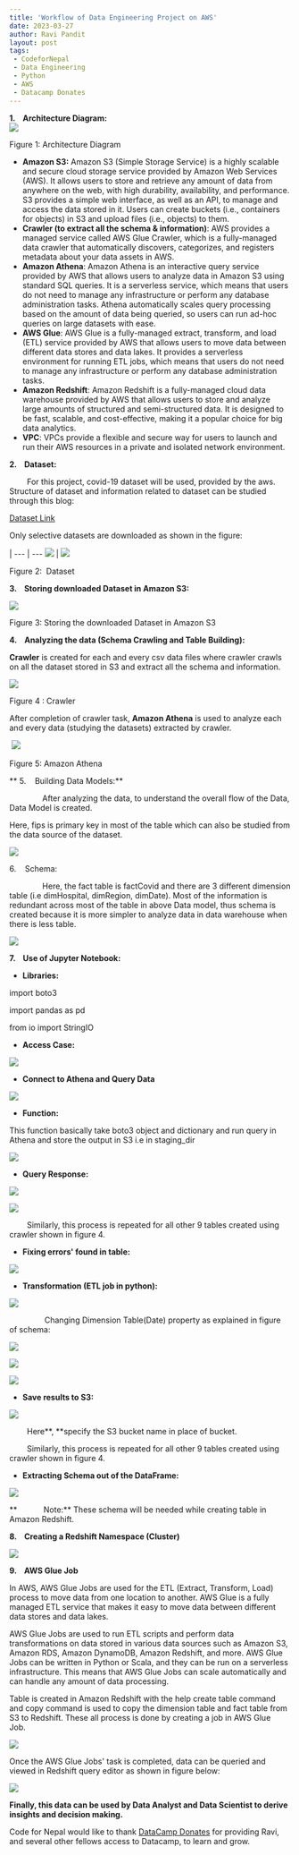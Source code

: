 ```yaml
---
title: 'Workflow of Data Engineering Project on AWS'
date: 2023-03-27
author: Ravi Pandit
layout: post
tags:
 - CodeforNepal
 - Data Engineering
 - Python
 - AWS
 - Datacamp Donates
---
```


**1.    Architecture Diagram:**\
[![](https://blogger.googleusercontent.com/img/b/R29vZ2xl/AVvXsEj7rG2FZiu2BqLzK84RX6W9_dAWvsOLMSnKugwEEW6CpUoJn9EVprFnNj9kT-ksfMb5VOiTWhD9o529nfaLnuES-zxH1sl8okOQvnby0ctkNT-TdDp1NNVMeMBNaR4GWQoKF9N2xBNQy7DPigZtbGLMHpX0NAU5tN8ordHgLpZuuSsp-82nlOdbl80/w640-h276/1.jpg)](https://blogger.googleusercontent.com/img/b/R29vZ2xl/AVvXsEj7rG2FZiu2BqLzK84RX6W9_dAWvsOLMSnKugwEEW6CpUoJn9EVprFnNj9kT-ksfMb5VOiTWhD9o529nfaLnuES-zxH1sl8okOQvnby0ctkNT-TdDp1NNVMeMBNaR4GWQoKF9N2xBNQy7DPigZtbGLMHpX0NAU5tN8ordHgLpZuuSsp-82nlOdbl80/s1234/1.jpg)


Figure 1: Architecture Diagram

-   **Amazon S3:** Amazon S3 (Simple Storage Service) is a highly scalable and secure cloud storage service provided by Amazon Web Services (AWS). It allows users to store and retrieve any amount of data from anywhere on the web, with high durability, availability, and performance. S3 provides a simple web interface, as well as an API, to manage and access the data stored in it. Users can create buckets (i.e., containers for objects) in S3 and upload files (i.e., objects) to them.
-   **Crawler (to extract all the schema & information)**: AWS provides a managed service called AWS Glue Crawler, which is a fully-managed data crawler that automatically discovers, categorizes, and registers metadata about your data assets in AWS.
-   **Amazon Athena**: Amazon Athena is an interactive query service provided by AWS that allows users to analyze data in Amazon S3 using standard SQL queries. It is a serverless service, which means that users do not need to manage any infrastructure or perform any database administration tasks. Athena automatically scales query processing based on the amount of data being queried, so users can run ad-hoc queries on large datasets with ease.
-   **AWS Glue**: AWS Glue is a fully-managed extract, transform, and load (ETL) service provided by AWS that allows users to move data between different data stores and data lakes. It provides a serverless environment for running ETL jobs, which means that users do not need to manage any infrastructure or perform any database administration tasks.
-   **Amazon Redshift**: Amazon Redshift is a fully-managed cloud data warehouse provided by AWS that allows users to store and analyze large amounts of structured and semi-structured data. It is designed to be fast, scalable, and cost-effective, making it a popular choice for big data analytics.
-   **VPC**: VPCs provide a flexible and secure way for users to launch and run their AWS resources in a private and isolated network environment.

**2\.    Dataset:**

        For this project, covid-19 dataset will be used, provided by the aws. Structure of dataset and information related to dataset can be studied through this blog:

[Dataset Link](https://aws.amazon.com/blogs/big-data/a-public-data-lake-for-analysis-of-covid-19-data/)

Only selective datasets are downloaded as shown in the figure:

| 
--- | ---
![](https://blogger.googleusercontent.com/img/b/R29vZ2xl/AVvXsEjNG439lKyQf8oluYDSzRBAME7adPhtrgqAnsio0-EemVSLNuSUtxgUFKr2UFC3goi0gnIPjgLgAs1UnHjAvX-uX8jXtvxQfj7qv4vn3hlw_j7RhYNEG2Xl1zRpuDG4hKoY-TEJbFFbBSeFdvC46FklwOO3cWlHXzTUbjPQi34h0H9_1p7Z02qZhsc/w309-h556/2.png) | ![](https://blogger.googleusercontent.com/img/b/R29vZ2xl/AVvXsEg4qVgvtcENO0KWsBJhQELNXxTQcaEnBMosHY4BKiHy9KfumidWHhi4NFqdlgQgFNrT-LCfqnTqX1C3WDfSzN9sLhW1vuEIoH8QVkYjYifGgHCNJEmFiIFdBCVZJLVBty43Sx20XdXExuXMCJ0FqD1PjAjbsM01N3ifCzq-aufHIfSMQ62XCbNuNVo/w230-h579/3.jpg)


Figure 2:  Dataset

**3\.    Storing downloaded Dataset in Amazon S3:**

[![](https://blogger.googleusercontent.com/img/b/R29vZ2xl/AVvXsEjef8BozAhMiYqiElk7N_n6iCjckwVlVjcZJ0JIIMCkHck1fTWD8b2_10O1midmyl1JZZyzwgjcSTOEAmjM0F_FFJ8_vOHYORrlE1FTxQIAWSyUswtHyIcXKJ_LYwHb10GFn1cOdh1ldg7NZ98L47-Hz3LzolW5F_OfkBKXmkT17xH8L8mMiRCxoyM/w640-h388/4.png)](https://blogger.googleusercontent.com/img/b/R29vZ2xl/AVvXsEjef8BozAhMiYqiElk7N_n6iCjckwVlVjcZJ0JIIMCkHck1fTWD8b2_10O1midmyl1JZZyzwgjcSTOEAmjM0F_FFJ8_vOHYORrlE1FTxQIAWSyUswtHyIcXKJ_LYwHb10GFn1cOdh1ldg7NZ98L47-Hz3LzolW5F_OfkBKXmkT17xH8L8mMiRCxoyM/s1360/4.png)

Figure 3: Storing the downloaded Dataset in Amazon S3

**4\.    Analyzing the data (Schema Crawling and Table Building):**

**Crawler** is created for each and every csv data files where crawler crawls on all the dataset stored in S3 and extract all the schema and information.

[![](https://blogger.googleusercontent.com/img/b/R29vZ2xl/AVvXsEi1xUggBEMXOy0qH_Nt_lgyQag0K--QnISr8IBjz9nFAO0vmRbWbM4W70aPPbyh75sWytD0tOJzWCwI8m7WFIL8u5PSpR2v268tY92VcFjjN6nZWmzTydddFNugg30rQz8VpYyU3ERFmzMAr5fJa8me6v4MbgYtB2NvKBXuCpmJtgU98E7pHC0WzjM/w640-h338/5.png)](https://blogger.googleusercontent.com/img/b/R29vZ2xl/AVvXsEi1xUggBEMXOy0qH_Nt_lgyQag0K--QnISr8IBjz9nFAO0vmRbWbM4W70aPPbyh75sWytD0tOJzWCwI8m7WFIL8u5PSpR2v268tY92VcFjjN6nZWmzTydddFNugg30rQz8VpYyU3ERFmzMAr5fJa8me6v4MbgYtB2NvKBXuCpmJtgU98E7pHC0WzjM/s1444/5.png)

Figure 4 : Crawler

After completion of crawler task, **Amazon Athena** is used to analyze each and every data (studying the datasets) extracted by crawler.

 [![](https://blogger.googleusercontent.com/img/b/R29vZ2xl/AVvXsEiEOCET9_k8tPvmhNUclSqr-5cBrPKsVBPjgMnSAGRFb77a07T8lO-St029NcHjmmzc3iKokySFEbWR2ouX88J-zX61_UIfXd7l_J4ogdcLGbL0KmQD-YvO-EZAwMR2LC4gYQBuDu7kSft4PzZP5UtsuUm94i1X8mPfDFMutH1uKI3ajcnLRBiv8nE/w637-h640/6.png)](https://blogger.googleusercontent.com/img/b/R29vZ2xl/AVvXsEiEOCET9_k8tPvmhNUclSqr-5cBrPKsVBPjgMnSAGRFb77a07T8lO-St029NcHjmmzc3iKokySFEbWR2ouX88J-zX61_UIfXd7l_J4ogdcLGbL0KmQD-YvO-EZAwMR2LC4gYQBuDu7kSft4PzZP5UtsuUm94i1X8mPfDFMutH1uKI3ajcnLRBiv8nE/s1162/6.png)

Figure 5: Amazon Athena

** 5.    Building Data Models:**

               After analyzing the data, to understand the overall flow of the Data, Data Model is created.

Here, fips is primary key in most of the table which can also be studied from the data source of the dataset.

[![](https://blogger.googleusercontent.com/img/b/R29vZ2xl/AVvXsEhqQlM948IHKEV3SFo9Dd_CRU4BmZu6-4HTQkHPYbQn09U0Zqj7Ll_99-FV8PwpBqzMR5sqQqUFyife35H0fZOtPRLzZsVal8MWHcxJrwLbTFAAELm4-mYAS2CV1DhDU6bEUxJbvddtQtkVHfzI_KDGSBc9E47Z_yRI4Xm4dbZC_IdsI_p73ilgb94/s16000/7.png)](https://blogger.googleusercontent.com/img/b/R29vZ2xl/AVvXsEhqQlM948IHKEV3SFo9Dd_CRU4BmZu6-4HTQkHPYbQn09U0Zqj7Ll_99-FV8PwpBqzMR5sqQqUFyife35H0fZOtPRLzZsVal8MWHcxJrwLbTFAAELm4-mYAS2CV1DhDU6bEUxJbvddtQtkVHfzI_KDGSBc9E47Z_yRI4Xm4dbZC_IdsI_p73ilgb94/s1781/7.png)

6\.    Schema:

               Here, the fact table is factCovid and there are 3 different dimension table (i.e dimHospital, dimRegion, dimDate). Most of the information is redundant across most of the table in above Data model, thus schema is created because it is more simpler to analyze data in data warehouse when there is less table.

[![](https://blogger.googleusercontent.com/img/b/R29vZ2xl/AVvXsEjY6-cah63gtHLIAWFveNWQjIZCpIyC5rBomSpFjB8if9Sid5auAVUlbW6sDVd_YZW29Yi4xvihk_a_SrEEpNv9d345p21TrByqQpDr40nQYPPgGTwI4SOmYgiSQvsba5xL6mEEOSNh60dtx7RxG8Fry6ZAYdH0GL0rQnCPlNBblgzCOZRFDi_ZJcI/w640-h474/8.png)](https://blogger.googleusercontent.com/img/b/R29vZ2xl/AVvXsEjY6-cah63gtHLIAWFveNWQjIZCpIyC5rBomSpFjB8if9Sid5auAVUlbW6sDVd_YZW29Yi4xvihk_a_SrEEpNv9d345p21TrByqQpDr40nQYPPgGTwI4SOmYgiSQvsba5xL6mEEOSNh60dtx7RxG8Fry6ZAYdH0GL0rQnCPlNBblgzCOZRFDi_ZJcI/s738/8.png)

**7\.    Use of Jupyter Notebook:**

-   **Libraries:**

import boto3

import pandas as pd

from io import StringIO

-   **Access Case:**

[![](https://blogger.googleusercontent.com/img/b/R29vZ2xl/AVvXsEiJEfIZVWd_-ztAVI9Pxg5Sz1ihM0XZoI9fU828A5vOwzkRp9yBPk9X54A9Po0-Za1-3zDjIjE9ZDfG2ZB0VXKl-nWUsvcx6LR2ZYo8mkzR_1je3s2N96c3NKJWxbC-17kSyJnYgpQhF4wX9EE1opuV7ubKhhKF3xoUA6DiEUjKTrtStDX54ALQgzc/w400-h145/9.png)](https://blogger.googleusercontent.com/img/b/R29vZ2xl/AVvXsEiJEfIZVWd_-ztAVI9Pxg5Sz1ihM0XZoI9fU828A5vOwzkRp9yBPk9X54A9Po0-Za1-3zDjIjE9ZDfG2ZB0VXKl-nWUsvcx6LR2ZYo8mkzR_1je3s2N96c3NKJWxbC-17kSyJnYgpQhF4wX9EE1opuV7ubKhhKF3xoUA6DiEUjKTrtStDX54ALQgzc/s506/9.png)

-   **Connect to Athena and Query Data**

[![](https://blogger.googleusercontent.com/img/b/R29vZ2xl/AVvXsEiNbCgBR1nQdKyYopL1h3q4MgwWLjNtNL5t2hFWBAJeLP6UBIp61-8pcKfRDNnPmRzH-UrrbzBioypFJd_pl9MPKbVQTV5yqecvIXJbHrW6BRZg0QuofPzcZ5vG6gOytx6_RpD_ZTJCvIQZerb51LSL52hr4rsR3PMyqWu4MQEc6WAgNG09dnSiRtA/w400-h101/10.png)](https://blogger.googleusercontent.com/img/b/R29vZ2xl/AVvXsEiNbCgBR1nQdKyYopL1h3q4MgwWLjNtNL5t2hFWBAJeLP6UBIp61-8pcKfRDNnPmRzH-UrrbzBioypFJd_pl9MPKbVQTV5yqecvIXJbHrW6BRZg0QuofPzcZ5vG6gOytx6_RpD_ZTJCvIQZerb51LSL52hr4rsR3PMyqWu4MQEc6WAgNG09dnSiRtA/s591/10.png)

-   **Function:**

This function basically take boto3 object and dictionary and run query in Athena and store the output in S3 i.e in staging_dir

[![](https://blogger.googleusercontent.com/img/b/R29vZ2xl/AVvXsEigc2UMrTb0tuinKX-h7k1UNwKA41c7HFfFCgWF3Fra9zlBmpzpm_dpMOP2dwVYLnYMxI_DN30yyM9-vdjFuIjQ5R4uEoa6Y5PCD0WIn3yZWXCM4SByEIJJnx22PBxjk-vcMShmKnlEZoObglJpkJH4raIbZPyHw02W03Q0vadj0pxvWnfPloTAV3A/w640-h364/11.png)](https://blogger.googleusercontent.com/img/b/R29vZ2xl/AVvXsEigc2UMrTb0tuinKX-h7k1UNwKA41c7HFfFCgWF3Fra9zlBmpzpm_dpMOP2dwVYLnYMxI_DN30yyM9-vdjFuIjQ5R4uEoa6Y5PCD0WIn3yZWXCM4SByEIJJnx22PBxjk-vcMShmKnlEZoObglJpkJH4raIbZPyHw02W03Q0vadj0pxvWnfPloTAV3A/s1128/11.png)

-   **Query Response:**

[![](https://blogger.googleusercontent.com/img/b/R29vZ2xl/AVvXsEi1knsL-KUQ7X2koVy2GyOJc_YVurH0z_o0MFfTvLDKQMAD5mWSOS7CpW5mKRuw5aieI7Er57jRIkoKmjUEUQ_NejIkl-H7zrrSw1Oh54_nJAgGIW8dz0OJQSNaXvAr85EMDRAwvtR92mQWahjm5sVdxxpy9u-4JxG5KOHsMYQImhH2Wz0ycSwHhiY/w400-h103/12.png)](https://blogger.googleusercontent.com/img/b/R29vZ2xl/AVvXsEi1knsL-KUQ7X2koVy2GyOJc_YVurH0z_o0MFfTvLDKQMAD5mWSOS7CpW5mKRuw5aieI7Er57jRIkoKmjUEUQ_NejIkl-H7zrrSw1Oh54_nJAgGIW8dz0OJQSNaXvAr85EMDRAwvtR92mQWahjm5sVdxxpy9u-4JxG5KOHsMYQImhH2Wz0ycSwHhiY/s743/12.png)

[![](https://blogger.googleusercontent.com/img/b/R29vZ2xl/AVvXsEjZ2YtQGn0Y68IFS_-nBwOauSio2nxFi4Q6QH4hxzc3vaMmwBaa-4Ou-rWZRgaTBNKO-PfgVTGeS82FD2JYaPYiPHAAGhGTLFdgSlHYUa0kLt6OGBIrU3ubQB7xB_Xw9iil9FjeOCZuVznLs7ZGx34t3r6NpsgZRJebO_DWVKsG1N0AD4v9Rdp7Npc/w640-h164/13.png)](https://blogger.googleusercontent.com/img/b/R29vZ2xl/AVvXsEjZ2YtQGn0Y68IFS_-nBwOauSio2nxFi4Q6QH4hxzc3vaMmwBaa-4Ou-rWZRgaTBNKO-PfgVTGeS82FD2JYaPYiPHAAGhGTLFdgSlHYUa0kLt6OGBIrU3ubQB7xB_Xw9iil9FjeOCZuVznLs7ZGx34t3r6NpsgZRJebO_DWVKsG1N0AD4v9Rdp7Npc/s1350/13.png)

        Similarly, this process is repeated for all other 9 tables created using crawler shown in figure 4.

-   **Fixing errors' found in table:**

[![](https://blogger.googleusercontent.com/img/b/R29vZ2xl/AVvXsEieoH_0xJj_yqoBQ9wFb9HKfGLpMVPcuYgSg6BL9fBXaeRsk5qllSAcI1f57urVcjHyMr7c5oD4gt80vturQj8_r1E5nJbKYosoVsDmo8hPbAeDvf68rWvuUjqWFcNxH7fSguCnyqsIKh69KCInTshOdoIeljJe750Vp0JoniYf07Q2xnX0A13CxjU/w640-h568/14.png)](https://blogger.googleusercontent.com/img/b/R29vZ2xl/AVvXsEieoH_0xJj_yqoBQ9wFb9HKfGLpMVPcuYgSg6BL9fBXaeRsk5qllSAcI1f57urVcjHyMr7c5oD4gt80vturQj8_r1E5nJbKYosoVsDmo8hPbAeDvf68rWvuUjqWFcNxH7fSguCnyqsIKh69KCInTshOdoIeljJe750Vp0JoniYf07Q2xnX0A13CxjU/s876/14.png)

-   **Transformation (ETL job in python):**

[![](https://blogger.googleusercontent.com/img/b/R29vZ2xl/AVvXsEibHFIPXq-UwzgiOCP9-5HOSoMYo_sZqLuQRNGAlNPe-3dmtoHLYazFBhO29LO5rdATCdmHiJ2NEkcNt-JN_jC2EArU5nGiLDkdRtnOIDcG6XB4pY-LQN2p9Fm6m8xp7fx4Q4RWDu9SkR1Y0ZLUVt-OheKrznQEA-asTWA_YW9g--GOXC-SBneyzPc/w640-h314/15.png)](https://blogger.googleusercontent.com/img/b/R29vZ2xl/AVvXsEibHFIPXq-UwzgiOCP9-5HOSoMYo_sZqLuQRNGAlNPe-3dmtoHLYazFBhO29LO5rdATCdmHiJ2NEkcNt-JN_jC2EArU5nGiLDkdRtnOIDcG6XB4pY-LQN2p9Fm6m8xp7fx4Q4RWDu9SkR1Y0ZLUVt-OheKrznQEA-asTWA_YW9g--GOXC-SBneyzPc/s1238/15.png)

                Changing Dimension Table(Date) property as explained in figure of schema:

[![](https://blogger.googleusercontent.com/img/b/R29vZ2xl/AVvXsEiEgpam-gFKKHuQM4ew7apOICb2U2MMb6b4z3AG-7OcJZ-3-eY108tSAsK4miyERfuCvfHrzSqInzPIYju_3UPAClmdN2vNv-mn5pTkXZP_jbdS98-1ySGEb-yIeiwhtgB0qP7WpIk_Zny-2JVU7pl0xJOyl_3kzhW19v9Fa0dijpVj9ruyrzD1lqg/w640-h266/16.png)](https://blogger.googleusercontent.com/img/b/R29vZ2xl/AVvXsEiEgpam-gFKKHuQM4ew7apOICb2U2MMb6b4z3AG-7OcJZ-3-eY108tSAsK4miyERfuCvfHrzSqInzPIYju_3UPAClmdN2vNv-mn5pTkXZP_jbdS98-1ySGEb-yIeiwhtgB0qP7WpIk_Zny-2JVU7pl0xJOyl_3kzhW19v9Fa0dijpVj9ruyrzD1lqg/s933/16.png)

[![](https://blogger.googleusercontent.com/img/b/R29vZ2xl/AVvXsEgYNQ4qDf9kaIj-a8kXZCbQtEnM7BDF7yUsQiz6fZbnIWhg-X3TEoQk8PbQcQZzWKDHQNLdpf2qRX6G_1F66TliiDvgF4l8v3S2R0tbDevBRju72m3NoivlDfMLC_Ey65LNKSVpUVxPcri1TVe45yq0kUzuyHMMmqMeyzNGwcz-zU06Z4JTaNMFJEg/w503-h272/17.png)](https://blogger.googleusercontent.com/img/b/R29vZ2xl/AVvXsEgYNQ4qDf9kaIj-a8kXZCbQtEnM7BDF7yUsQiz6fZbnIWhg-X3TEoQk8PbQcQZzWKDHQNLdpf2qRX6G_1F66TliiDvgF4l8v3S2R0tbDevBRju72m3NoivlDfMLC_Ey65LNKSVpUVxPcri1TVe45yq0kUzuyHMMmqMeyzNGwcz-zU06Z4JTaNMFJEg/s637/17.png)

[![](https://blogger.googleusercontent.com/img/b/R29vZ2xl/AVvXsEhIK7PIZspRzcnF1GPEhJKido2y7cXTV3zfF4OTtSZedWCW3Dccvf-bjXMq2L5kOf1tApusM4YhOJCwR19pa9qpnlE5WeJ8C6qwMWOPSUVgRTOLpzQHH86piUmPtZYbzzCEruzeAH7rDXsNJsD9zd_0pvDoNHk9fmuNjEBwMM9uhiRLmrUs-iysclo/w494-h221/18.png)](https://blogger.googleusercontent.com/img/b/R29vZ2xl/AVvXsEhIK7PIZspRzcnF1GPEhJKido2y7cXTV3zfF4OTtSZedWCW3Dccvf-bjXMq2L5kOf1tApusM4YhOJCwR19pa9qpnlE5WeJ8C6qwMWOPSUVgRTOLpzQHH86piUmPtZYbzzCEruzeAH7rDXsNJsD9zd_0pvDoNHk9fmuNjEBwMM9uhiRLmrUs-iysclo/s531/18.png)

-   **Save results to S3:**

[![](https://blogger.googleusercontent.com/img/b/R29vZ2xl/AVvXsEh1hr9dAJJsLFWOLZMoXY3UP3FHF_PlZenL1RjhniP5Oi2HVxPhCkEyqYlRDn7NmzDIweM7N5ieHxhecAn4i4v1wKp0hRfQ_f6BZsZkHmNxeLIUDVMBtPMw14TbL0uHBU2ZDgD1pU2IKWUoLXk2hXmqP59mr7FMyjB6QsLt0VIeJ6n3vEQxKcOh9zc/w640-h109/19.png)](https://blogger.googleusercontent.com/img/b/R29vZ2xl/AVvXsEh1hr9dAJJsLFWOLZMoXY3UP3FHF_PlZenL1RjhniP5Oi2HVxPhCkEyqYlRDn7NmzDIweM7N5ieHxhecAn4i4v1wKp0hRfQ_f6BZsZkHmNxeLIUDVMBtPMw14TbL0uHBU2ZDgD1pU2IKWUoLXk2hXmqP59mr7FMyjB6QsLt0VIeJ6n3vEQxKcOh9zc/s719/19.png)

        Here**, **specify the S3 bucket name in place of bucket.

        Similarly, this process is repeated for all other 9 tables created using crawler shown in figure 4.

-   **Extracting Schema out of the DataFrame:**

[![](https://blogger.googleusercontent.com/img/b/R29vZ2xl/AVvXsEiUsny7e7qv05Zr18CT1T5iCNRan1HSiUmcwNbS-toqoHHXQxMAtdkCOs1Haquff1GmHTf7exF4LGWtGFv84OH8OCiQvIEPxDFcSc94jiI6TEJ2HdCygIkdY50VRadDw762seTkJHYfStFBVbrQ2QbnNVmL3bwIG_8DOn5tE0-z9kV52U2rotENbWY/w490-h739/20.png)](https://blogger.googleusercontent.com/img/b/R29vZ2xl/AVvXsEiUsny7e7qv05Zr18CT1T5iCNRan1HSiUmcwNbS-toqoHHXQxMAtdkCOs1Haquff1GmHTf7exF4LGWtGFv84OH8OCiQvIEPxDFcSc94jiI6TEJ2HdCygIkdY50VRadDw762seTkJHYfStFBVbrQ2QbnNVmL3bwIG_8DOn5tE0-z9kV52U2rotENbWY/s963/20.png)

**            Note:** These schema will be needed while creating table in Amazon Redshift.

**8\.    Creating a Redshift Namespace (Cluster)**

[![](https://blogger.googleusercontent.com/img/b/R29vZ2xl/AVvXsEjJVGG_O1P8uhRX9f8jC4Lr6dr2EQvw8qlgdAgVAalwnilWxmL0XVVL6oLKmwdqza1aQ8Y6UCPUm2m9u3EY7on5m4u4b3YkO1Os8cM9nnBimKYEG133F5keA2k3hn41lOIZL9J0noFgqcNp-NizB1dRnpgyXo_gmoBq6knjsR8sq7_phjEreinRj_A/w843-h83/qqw.png)](https://blogger.googleusercontent.com/img/b/R29vZ2xl/AVvXsEjJVGG_O1P8uhRX9f8jC4Lr6dr2EQvw8qlgdAgVAalwnilWxmL0XVVL6oLKmwdqza1aQ8Y6UCPUm2m9u3EY7on5m4u4b3YkO1Os8cM9nnBimKYEG133F5keA2k3hn41lOIZL9J0noFgqcNp-NizB1dRnpgyXo_gmoBq6knjsR8sq7_phjEreinRj_A/s1464/qqw.png)

**9\.    AWS Glue Job**

In AWS, AWS Glue Jobs are used for the ETL (Extract, Transform, Load) process to move data from one location to another. AWS Glue is a fully managed ETL service that makes it easy to move data between different data stores and data lakes.

AWS Glue Jobs are used to run ETL scripts and perform data transformations on data stored in various data sources such as Amazon S3, Amazon RDS, Amazon DynamoDB, Amazon Redshift, and more. AWS Glue Jobs can be written in Python or Scala, and they can be run on a serverless infrastructure. This means that AWS Glue Jobs can scale automatically and can handle any amount of data processing.

Table is created in Amazon Redshift with the help create table command and copy command is used to copy the dimension table and fact table from S3 to Redshift. These all process is done by creating a job in AWS Glue Job. 

[![](https://blogger.googleusercontent.com/img/b/R29vZ2xl/AVvXsEjBAEQ0zDXe4epH29MTu5ABCa-oXFg2Y3kYsQC2-nVttqpF5nwlf7C8yrcsg9DVKLouHpczX_Zx1TpT8yHbBeFsd3jFfMGifhcmvq4Cjnp1zFgIS7G_Kfd3DXqfMjhVwcX50L_k9RpVziMIPFftaIQRJ1ZFgnJdArxK8D0Xe2ID2MKJLbeP1WoAri0/w640-h260/22.png)](https://blogger.googleusercontent.com/img/b/R29vZ2xl/AVvXsEjBAEQ0zDXe4epH29MTu5ABCa-oXFg2Y3kYsQC2-nVttqpF5nwlf7C8yrcsg9DVKLouHpczX_Zx1TpT8yHbBeFsd3jFfMGifhcmvq4Cjnp1zFgIS7G_Kfd3DXqfMjhVwcX50L_k9RpVziMIPFftaIQRJ1ZFgnJdArxK8D0Xe2ID2MKJLbeP1WoAri0/s1452/22.png)

Once the AWS Glue Jobs' task is completed, data can be queried and viewed in Redshift query editor as shown in figure below:

[![](https://blogger.googleusercontent.com/img/b/R29vZ2xl/AVvXsEi5BVl-jYAY6QP8zZbqQ-QQhVutCA52yol-6GKI-t5nG2TUkxlCUgiMZhqzS8Q_m_2CTc7ebiqT92w7DKWGy_q_Hod-n0xiTLXyqCBb7cdrOzE5SCWB-QrpB03y5PMfj3EhCYs9K8TTbUZw3De6ZwQYrsJ5tZD1UWGtfXNrOPudDWeNC4i72sN7ZJU/w640-h286/24.png)](https://blogger.googleusercontent.com/img/b/R29vZ2xl/AVvXsEi5BVl-jYAY6QP8zZbqQ-QQhVutCA52yol-6GKI-t5nG2TUkxlCUgiMZhqzS8Q_m_2CTc7ebiqT92w7DKWGy_q_Hod-n0xiTLXyqCBb7cdrOzE5SCWB-QrpB03y5PMfj3EhCYs9K8TTbUZw3De6ZwQYrsJ5tZD1UWGtfXNrOPudDWeNC4i72sN7ZJU/s1109/24.png)

**Finally, this data can be used by Data Analyst and Data Scientist to derive insights and decision making.**


Code for Nepal would like to thank [DataCamp Donates](https://www.datacamp.com/donates) for providing Ravi, and several other fellows access to Datacamp, to learn and grow.